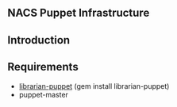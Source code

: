 ## NACS Puppet Infrastructure

## Introduction

## Requirements

* [librarian-puppet](http://librarian-puppet.com/ "librarian-puppet") (gem install librarian-puppet)
* puppet-master  
